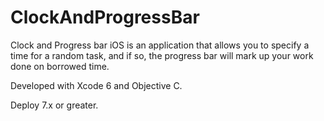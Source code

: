 ClockAndProgressBar
===================

Clock and Progress bar iOS is an application that allows you to specify a time for a random task, and if so, the progress bar will mark up your work done on borrowed time.

Developed with Xcode 6 and Objective C.

Deploy 7.x or greater.
